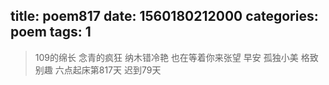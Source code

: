 title: poem817
date: 1560180212000
categories: poem
tags: 1
---
> 109的绵长
念青的疯狂
纳木错冷艳
也在等着你来张望
早安
孤独小美
格致别趣
六点起床第817天 迟到79天